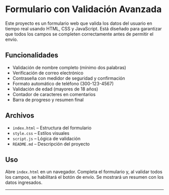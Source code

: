 # Formulario con Validación Avanzada

Este proyecto es un formulario web que valida los datos del usuario en tiempo real usando HTML, CSS y JavaScript. Está diseñado para garantizar que todos los campos se completen correctamente antes de permitir el envío.

## Funcionalidades

- Validación de nombre completo (mínimo dos palabras)
- Verificación de correo electrónico
- Contraseña con medidor de seguridad y confirmación
- Formato automático de teléfono (300-123-4567)
- Validación de edad (mayores de 18 años)
- Contador de caracteres en comentarios
- Barra de progreso y resumen final

## Archivos

- `index.html` – Estructura del formulario  
- `style.css` – Estilos visuales  
- `script.js` – Lógica de validación  
- `README.md` – Descripción del proyecto

## Uso

Abre `index.html` en un navegador. Completa el formulario y, al validar todos los campos, se habilitará el botón de envío. Se mostrará un resumen con los datos ingresados.

---
